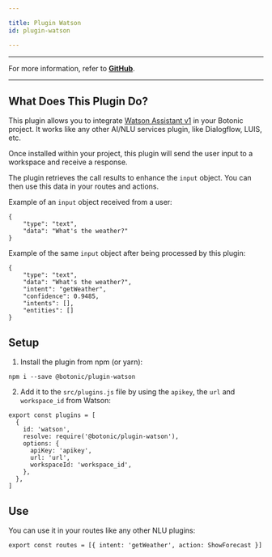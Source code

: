 ```yaml
---

title: Plugin Watson
id: plugin-watson

---
```


---

For more information, refer to **[GitHub](https://github.com/hubtype/botonic/tree/master/packages/botonic-plugin-watson)**.

---

## What Does This Plugin Do?

This plugin allows you to integrate [Watson Assistant v1](https://cloud.ibm.com/apidocs/assistant/assistant-v1) in your Botonic project. It works like any other AI/NLU services plugin, like Dialogflow, LUIS, etc.

Once installed within your project, this plugin will send the user input to a workspace and receive a response.

The plugin retrieves the call results to enhance the `input` object. You can then use this data in your routes and actions.

Example of an `input` object received from a user:

```
{
    "type": "text",
    "data": "What's the weather?"
}
```

Example of the same `input` object after being processed by this plugin:

```
{
    "type": "text",
    "data": "What's the weather?",
    "intent": "getWeather",
    "confidence": 0.9485,
    "intents": [],
    "entities": []
}
```

## Setup

1. Install the plugin from npm (or yarn):

```
npm i --save @botonic/plugin-watson
```

2. Add it to the `src/plugins.js` file by using the `apikey`, the `url` and `workspace_id` from Watson:

```
export const plugins = [
  {
    id: 'watson',
    resolve: require('@botonic/plugin-watson'),
    options: {
      apiKey: 'apikey',
      url: 'url',
      workspaceId: 'workspace_id',
    },
  },
]
```

## Use

You can use it in your routes like any other NLU plugins:

```
export const routes = [{ intent: 'getWeather', action: ShowForecast }]
```
